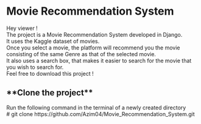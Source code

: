 <h1>Movie Recommendation System</h1>
Hey viewer ! <br>
The project is a Movie Recommendation System developed in Django.<br>
It uses the Kaggle dataset of movies. <br>
Once you select a movie, the platform will recommend you the movie consisting of the same Genre as that of the selected movie.<br>
It also uses a search box, that makes it easier to search for the movie that you wish to search for. <br>
Feel free to download this project ! <br>

<h2>**Clone the project**</h2>
Run the following command in the terminal of a newly created directory <br> 
#
    git clone https://github.com/Azim04/Movie_Recommendation_System.git
